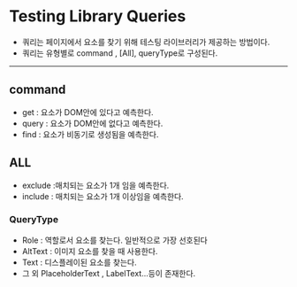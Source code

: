 # Testing Library Queries

- 쿼리는 페이지에서 요소를 찾기 위해 테스팅 라이브러리가 제공하는 방법이다.
- 쿼리는 유형별로 command , [All], queryType로 구성된다.

---

## command

- get : 요소가 DOM안에 있다고 예측한다.
- query : 요소가 DOM안에 없다고 예측한다.
- find : 요소가 비동기로 생성됨을 예측한다.

## ALL

- exclude :매치되는 요소가 1개 임을 예측한다.
- include : 매치되는 요소가 1개 이상임을 예측한다.

### QueryType

- Role : 역할로서 요소를 찾는다. 일반적으로 가장 선호된다
- AltText : 이미지 요소를 찾을 때 사용한다.
- Text : 디스플레이된 요소를 찾는다.
- 그 외 PlaceholderText , LabelText...등이 존재한다.
